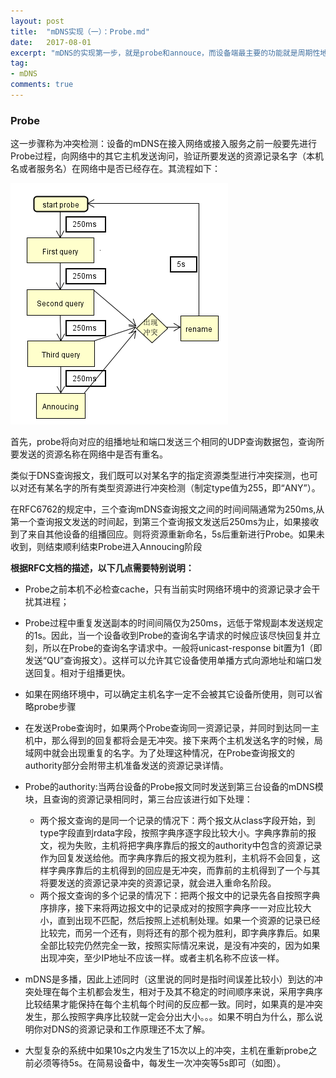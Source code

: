 ```yaml
---
layout: post
title:  "mDNS实现（一）：Probe.md"
date:   2017-08-01
excerpt: "mDNS的实现第一步，就是probe和annouce，而设备端最主要的功能就是周期性地实现probe。probe较annouce更为复杂，容易出错，本文将RFC文档中一些要点记录下来，对DNS完全没有了解的人阅读起来可能会比较懵。。。"
tag:
- mDNS
comments: true
---
```


### Probe
这一步骤称为冲突检测：设备的mDNS在接入网络或接入服务之前一般要先进行Probe过程，向网络中的其它主机发送询问，验证所要发送的资源记录名字（本机名或者服务名）在网络中是否已经存在。其流程如下：

![image](assets/img/probeflowchart.png)

首先，probe将向对应的组播地址和端口发送三个相同的UDP查询数据包，查询所要发送的资源名称在网络中是否有重名。

类似于DNS查询报文，我们既可以对某名字的指定资源类型进行冲突探测，也可以对还有某名字的所有类型资源进行冲突检测（制定type值为255，即“ANY”）。

在RFC6762的规定中，三个查询mDNS查询报文之间的时间间隔通常为250ms,从第一个查询报文发送的时间起，到第三个查询报文发送后250ms为止，如果接收到了来自其他设备的组播回应。则将资源重新命名，5s后重新进行Probe。如果未收到，则结束顺利结束Probe进入Annoucing阶段


**根据RFC文档的描述，以下几点需要特别说明：**

- Probe之前本机不必检查cache，只有当前实时网络环境中的资源记录才会干扰其进程；

- Probe过程中重复发送副本的时间间隔仅为250ms，远低于常规副本发送规定的1s。因此，当一个设备收到Probe的查询名字请求的时候应该尽快回复并立刻，所以在Probe的查询名字请求中。一般将unicast-response bit置为1（即发送“QU”查询报文）。这样可以允许其它设备使用单播方式向源地址和端口发送回复。相对于组播更快。

- 如果在网络环境中，可以确定主机名字一定不会被其它设备所使用，则可以省略probe步骤

- 在发送Probe查询时，如果两个Probe查询同一资源记录，并同时到达同一主机中，那么得到的回复都将会是无冲突。接下来两个主机发送名字的时候，局域网中就会出现重复的名字。为了处理这种情况，在Probe查询报文的authority部分会附带主机准备发送的资源记录详情。

- Probe的authority:当两台设备的Probe报文同时发送到第三台设备的mDNS模块，且查询的资源记录相同时，第三台应该进行如下处理：
    - 两个报文查询的是同一个记录的情况下：两个报文从class字段开始，到type字段直到rdata字段，按照字典序逐字段比较大小。字典序靠前的报文，视为失败，主机将把字典序靠后的报文的authority中包含的资源记录作为回复发送给他。而字典序靠后的报文视为胜利，主机将不会回复，这样字典序靠后的主机得到的回应是无冲突，而靠前的主机得到了一个与其将要发送的资源记录冲突的资源记录，就会进入重命名阶段。
    - 两个报文查询的多个记录的情况下：把两个报文中的记录先各自按照字典序排序，接下来将两边报文中的记录成对的按照字典序一一对应比较大小，直到出现不匹配，然后按照上述机制处理。如果一个资源的记录已经比较完，而另一个还有，则将还有的那个视为胜利，即字典序靠后。如果全部比较完仍然完全一致，按照实际情况来说，是没有冲突的，因为如果出现冲突，至少IP地址不应该一样。或者主机名称不应该一样。
    
- mDNS是多播，因此上述同时（这里说的同时是指时间误差比较小）到达的冲突处理在每个主机都会发生，相对于及其不稳定的时间顺序来说，采用字典序比较结果才能保持在每个主机每个时间的反应都一致。同时，如果真的是冲突发生，那么按照字典序比较就一定会分出大小。。。如果不明白为什么，那么说明你对DNS的资源记录和工作原理还不太了解。
 
- 大型复杂的系统中如果10s之内发生了15次以上的冲突，主机在重新probe之前必须等待5s。在简易设备中，每发生一次冲突等5s即可（如图）。

